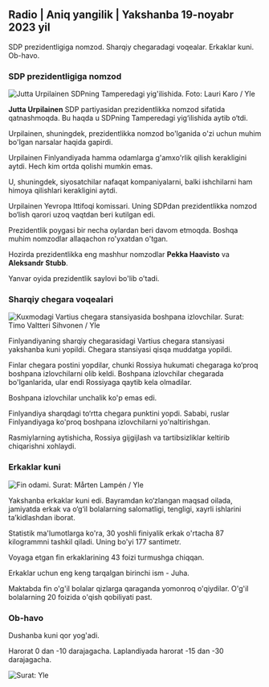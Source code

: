 ## Radio \| Aniq yangilik \| Yakshanba 19-noyabr 2023 yil

SDP prezidentligiga nomzod. Sharqiy chegaradagi voqealar. Erkaklar kuni. Ob-havo.

### SDP prezidentligiga nomzod

![Jutta Urpilainen SDPning Tamperedagi yig'ilishida. Foto: Lauri Karo / Yle](https://images.cdn.yle.fi/image/upload/c_crop,h_3078,w_5472,x_0,y_536/ar_1.777777777777777,c_fill,g_faces,h_pr_610/d.q_auto:eco/f_auto/fl_lossy/v1700390392/39-12029436559e5d3e7734)

**Jutta Urpilainen** SDP partiyasidan prezidentlikka nomzod sifatida qatnashmoqda. Bu haqda u SDPning Tamperedagi yig‘ilishida aytib o‘tdi.

Urpilainen, shuningdek, prezidentlikka nomzod bo'lganida o'zi uchun muhim bo'lgan narsalar haqida gapirdi.

Urpilainen Finlyandiyada hamma odamlarga g'amxo'rlik qilish kerakligini aytdi. Hech kim ortda qolishi mumkin emas.

U, shuningdek, siyosatchilar nafaqat kompaniyalarni, balki ishchilarni ham himoya qilishlari kerakligini aytdi.

Urpilainen Yevropa Ittifoqi komissari. Uning SDPdan prezidentlikka nomzod bo‘lish qarori uzoq vaqtdan beri kutilgan edi.

Prezidentlik poygasi bir necha oylardan beri davom etmoqda. Boshqa muhim nomzodlar allaqachon ro'yxatdan o'tgan.

Hozirda prezidentlikka eng mashhur nomzodlar **Pekka Haavisto** va **Aleksandr** **Stubb**.

Yanvar oyida prezidentlik saylovi bo'lib o'tadi.

### Sharqiy chegara voqealari

![Kuxmodagi Vartius chegara stansiyasida boshpana izlovchilar. Surat: Timo Valtteri Sihvonen / Yle](https://images.cdn.yle.fi/image/upload/c_crop,h_2312,w_4110,x_1360,y_535/ar_1.777777777777777,c_fill,g_h10./q_auto:eco/f_auto/fl_lossy/v1700313355/39-12026836558740e2c62a)

Finlyandiyaning sharqiy chegarasidagi Vartius chegara stansiyasi yakshanba kuni yopildi. Chegara stansiyasi qisqa muddatga yopildi.

Finlar chegara postini yopdilar, chunki Rossiya hukumati chegaraga ko‘proq boshpana izlovchilarni olib keldi. Boshpana izlovchilar chegarada bo'lganlarida, ular endi Rossiyaga qaytib kela olmadilar.

Boshpana izlovchilar unchalik ko'p emas edi.

Finlyandiya sharqdagi to‘rtta chegara punktini yopdi. Sababi, ruslar Finlyandiyaga ko'proq boshpana izlovchilarni yo'naltirishgan.

Rasmiylarning aytishicha, Rossiya gijgijlash va tartibsizliklar keltirib chiqarishni xohlaydi.

### Erkaklar kuni

![Fin odami. Surat: Mårten Lampén / Yle](https://images.cdn.yle.fi/image/upload/c_crop,h_3375,w_6000,x_0,y_164/ar_1.777777777777777,c_fill,g_faces,_650d,q_auto:eco/f_auto/fl_lossy/v1700042381/39-1200843655493de62883)

Yakshanba erkaklar kuni edi. Bayramdan ko‘zlangan maqsad oilada, jamiyatda erkak va o‘g‘il bolalarning salomatligi, tengligi, xayrli ishlarini ta’kidlashdan iborat.

Statistik ma'lumotlarga ko'ra, 30 yoshli finiyalik erkak o'rtacha 87 kilogrammni tashkil qiladi. Uning bo'yi 177 santimetr.

Voyaga etgan fin erkaklarining 43 foizi turmushga chiqqan.

Erkaklar uchun eng keng tarqalgan birinchi ism - Juha.

Maktabda fin o'g'il bolalar qizlarga qaraganda yomonroq o'qiydilar. O'g'il bolalarning 20 foizida o'qish qobiliyati past.

### Ob-havo

Dushanba kuni qor yog'adi.

Harorat 0 dan -10 darajagacha. Laplandiyada harorat -15 dan -30 darajagacha.

![ Surat: Yle](https://images.cdn.yle.fi/image/upload/c_crop,h_1080,w_1919,x_0,y_0/ar_1.7777777777777777,c_fill,g_faces,h_675,w_1200/d_prq.au:eco/f_auto/fl_lossy/v1700408413/39-1203034655a2c36dc32d)